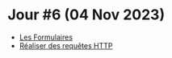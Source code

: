 # Jour #6 (04 Nov 2023)

- [Les Formulaires](https://rblmdst.github.io/angular-training-gdg-lome/10-les-formulaires)
- [Réaliser des requêtes HTTP](https://rblmdst.github.io/angular-training-gdg-lome/11-requetes-http)
